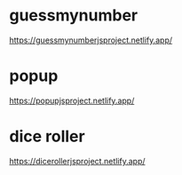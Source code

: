 # guessmynumber
https://guessmynumberjsproject.netlify.app/

# popup
https://popupjsproject.netlify.app/

# dice roller
https://dicerollerjsproject.netlify.app/
